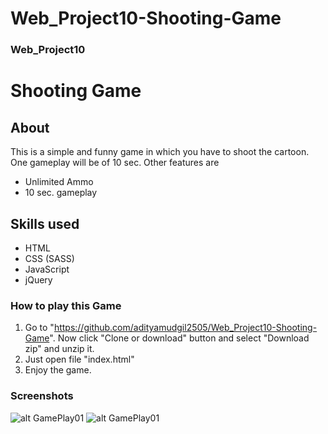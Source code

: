 # Web_Project10-Shooting-Game
### Web_Project10
# Shooting Game
## About
This is a simple and funny game in which you have to shoot the cartoon. One gameplay will be of 10 sec.
Other features are
- Unlimited Ammo
- 10 sec. gameplay

## Skills used
- HTML
- CSS (SASS)
- JavaScript
- jQuery

### How to play this Game
1. Go to "https://github.com/adityamudgil2505/Web_Project10-Shooting-Game". Now click "Clone or download" button and select "Download zip" and unzip it.
2. Just open file "index.html"
3. Enjoy the game.

### Screenshots
![alt GamePlay01](https://github.com/adityamudgil2505/Web_Project10-Shooting-Game/blob/master/Screenshots/Game%20Play%2001.png)
![alt GamePlay01](https://github.com/adityamudgil2505/Web_Project10-Shooting-Game/blob/master/Screenshots/Game%20Play%2002.png)
